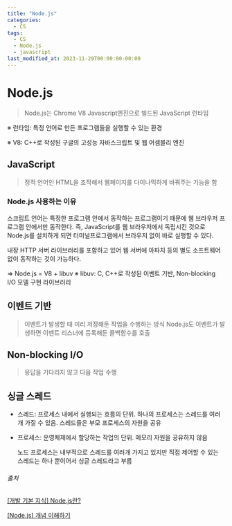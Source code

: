```yaml
---
title: "Node.js"
categories:
  - CS
tags:
  - CS
  - Node.js
  - javascript
last_modified_at: 2023-11-29T00:00:00-00:00
---
```


# Node.js

> Node.js는 Chrome V8 Javascript엔진으로 빌드된 JavaScript 런타임

※ 런타임: 특정 언어로 만든 프로그램들을 실행할 수 있는 환경

※ V8: C++로 작성된 구글의 고성능 자바스크립트 및 웹 어셈블리 엔진

## JavaScript

> 정적 언어인 HTML을 조작해서 웹페이지를 다이나믹하게 바꿔주는 기능을 함

### Node.js 사용하는 이유

스크립트 언어는 특정한 프로그램 안에서 동작하는 프로그램이기 때문에 웹 브라우저 프로그램 안에서만 동작한다. 즉, JavaScript를 웹 브라우저에서 독립시킨 것으로 Node.js를 설치하게 되면 터미널프로그램에서 브라우저 없이 바로 실행할 수 있다.

내장 HTTP 서버 라이브러리를 포함하고 있어 웹 서버에 아파치 등의 별도 소프트웨어 없이 동작하는 것이 가능하다.

=> Node.js = V8 + libuv
※ libuv: C, C++로 작성된 이벤트 기반, Non-blocking I/O 모델 구현 라이브러리

## 이벤트 기반

> 이벤트가 발생할 때 미리 저장해둔 작업을 수행하는 방식
> Node.js도 이벤트가 발생하면 이벤트 리스너에 등록해둔 콜백함수를 호출

## Non-blocking I/O

> 응답을 기다리지 않고 다음 작업 수행

## 싱글 스레드

- 스레드: 프로세스 내에서 실행되는 흐름의 단위. 하나의 프로세스는 스레드를 여러개 가질 수 있음. 스레드들은 부모 프로세스의 자원을 공유
- 프로세스: 운영체제에서 할당하는 작업의 단위. 메모리 자원을 공유하지 않음

  노드 프로세스는 내부적으로 스레드를 여러개 가지고 있지만 직접 제어할 수 있는 스레드는 하나 뿐이어서 싱글 스레드라고 부름

###### 출처

[[개발 기본 지식] Node.js란?](https://velog.io/@remon/%EA%B0%9C%EB%B0%9C-%EA%B8%B0%EB%B3%B8-%EC%A7%80%EC%8B%9D-Node.js%EB%9E%80)

[[Node.js] 개념 이해하기](https://hanamon.kr/nodejs-%EA%B0%9C%EB%85%90-%EC%9D%B4%ED%95%B4%ED%95%98%EA%B8%B0/)
